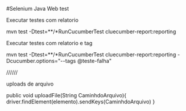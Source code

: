 #Selenium Java Web test 


Executar testes com relatorio

mvn test -Dtest=**/*RunCucumberTest cluecumber-report:reporting

Executar testes com relatorio e tag

mvn test -Dtest=**/*RunCucumberTest cluecumber-report:reporting -Dcucumber.options="--tags @teste-falha"


//////

uploads de arquivo


public void uploadFile(String CaminhdoArquivo){
 driver.findElement(elemento).sendKeys(CaminhdoArquivo)
}
